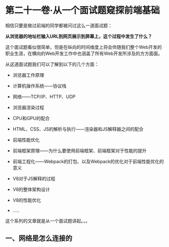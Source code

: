# 第二十一卷·从一个面试题窥探前端基础

相信只要是做过前端的同学都被问过这么一道面试题：

**从浏览器的地址栏输入URL到网页展示到屏幕上，这个过程中发生了什么？**

这个面试题看似很简单，但是在纵向的时间维度上将会伴随我们整个Web开发的职业生涯，在横向的Web开发工作中也涵盖了所有Web开发所涉及的方方面面。

从这道面试题我们可以了解到以下的几个方面：

+ 浏览器工作原理
+ 计算机操作系统——协议栈

+ 网络——TCP/IP、HTTP、UDP
+ 浏览器渲染过程
+ CPU和GPU的配合
+ HTML、CSS、JS的解析与执行——渲染器和JS解释器之间的配合
+ 前端性能优化
+ 前端框架原理——为什么要使用前端框架、前端框架对于性能的提升
+ 前端工程化——Webpack的打包、以及Webpack的优化对于前端性能优化的意义
+ V8对于JS解释的过程
+ V8的整体架构设计
+ V8的性能优化
+ .....



这个系列的文章就是从一个面试题讲起。。。

## 一、网络是怎么连接的

